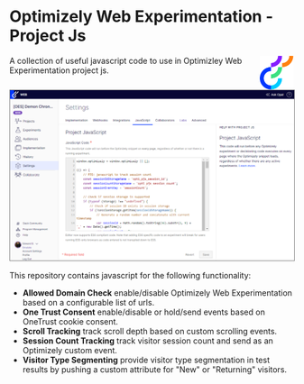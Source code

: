 # Optimizely Web Experimentation - Project Js

<img src="img/opti_logo.png" align="right" alt="Optimizely" width="60" height="60" />

A collection of useful javascript code to use in Optimizley Web Experimentation project js.

<p align="left" style="margin-top:1rem;">
  <img src="img/projjs.png" alt="Opti Web Project Js" width="700" style="border: 1px solid grey;">
</p>

This repository contains javascript for the following functionality:
* **Allowed Domain Check** enable/disable Optimizely Web Experimentation based on a configurable list of urls.
* **One Trust Consent** enable/disable or hold/send events based on OneTrust cookie consent.
* **Scroll Tracking** track scroll depth based on custom scrolling events.
* **Session Count Tracking** track visitor session count and send as an Optimizely custom event.
* **Visitor Type Segmenting** provide visitor type segmentation in test results by pushing a custom attribute for "New" or "Returning" visitors.
